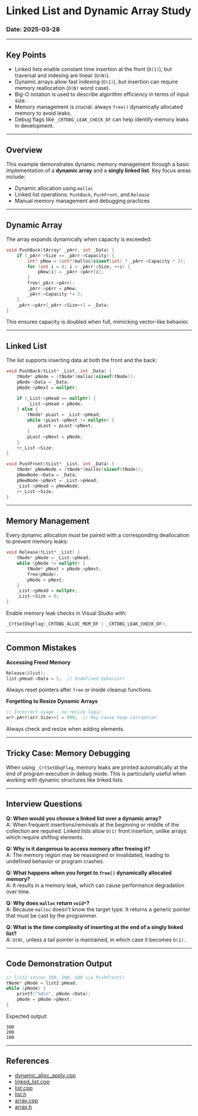 # Linked List and Dynamic Array Study

### Date: 2025-03-28

---

## Key Points

- Linked lists enable constant time insertion at the front (`O(1)`), but traversal and indexing are linear (`O(N)`).
- Dynamic arrays allow fast indexing (`O(1)`), but insertion can require memory reallocation (`O(N)` worst case).
- Big-O notation is used to describe algorithm efficiency in terms of input size.
- Memory management is crucial: always `free()` dynamically allocated memory to avoid leaks.
- Debug flags like `_CRTDBG_LEAK_CHECK_DF` can help identify memory leaks in development.

---

## Overview

This example demonstrates dynamic memory management through a basic implementation of a **dynamic array** and a **singly linked list**. Key focus areas include:

- Dynamic allocation using `malloc`
- Linked list operations: `PushBack`, `PushFront`, and `Release`
- Manual memory management and debugging practices

---

## Dynamic Array

The array expands dynamically when capacity is exceeded:

```cpp
void PushBack(tArray* _pArr, int _Data) {
    if (_pArr->Size == _pArr->Capacity) {
        int* pNew = (int*)malloc(sizeof(int) * _pArr->Capacity * 2);
        for (int i = 0; i < _pArr->Size; ++i) {
            pNew[i] = _pArr->pArr[i];
        }
        free(_pArr->pArr);
        _pArr->pArr = pNew;
        _pArr->Capacity *= 2;
    }
    _pArr->pArr[_pArr->Size++] = _Data;
}
```

This ensures capacity is doubled when full, mimicking vector-like behavior.

---

## Linked List

The list supports inserting data at both the front and the back:

```cpp
void PushBack(tList* _List, int _Data) {
    tNode* pNode = (tNode*)malloc(sizeof(tNode));
    pNode->Data = _Data;
    pNode->pNext = nullptr;

    if (_List->pHead == nullptr) {
        _List->pHead = pNode;
    } else {
        tNode* pLast = _List->pHead;
        while (pLast->pNext != nullptr) {
            pLast = pLast->pNext;
        }
        pLast->pNext = pNode;
    }
    ++_List->Size;
}
```

```cpp
void PushFront(tList* _List, int _Data) {
    tNode* pNewNode = (tNode*)malloc(sizeof(tNode));
    pNewNode->Data = _Data;
    pNewNode->pNext = _List->pHead;
    _List->pHead = pNewNode;
    ++_List->Size;
}
```

---

## Memory Management

Every dynamic allocation must be paired with a corresponding deallocation to prevent memory leaks:

```cpp
void Release(tList* _List) {
    tNode* pNode = _List->pHead;
    while (pNode != nullptr) {
        tNode* pNext = pNode->pNext;
        free(pNode);
        pNode = pNext;
    }
    _List->pHead = nullptr;
    _List->Size = 0;
}
```

Enable memory leak checks in Visual Studio with:

```cpp
_CrtSetDbgFlag(_CRTDBG_ALLOC_MEM_DF | _CRTDBG_LEAK_CHECK_DF);
```

---

## Common Mistakes

**Accessing Freed Memory**
```cpp
Release(&list);
list.pHead->Data = 5;  // Undefined behavior!
```
Always reset pointers after `free` or inside cleanup functions.

**Forgetting to Resize Dynamic Arrays**
```cpp
// Incorrect usage - no resize logic
arr.pArr[arr.Size++] = 999;  // May cause heap corruption
```
Always check and resize when adding elements.

---

## Tricky Case: Memory Debugging

When using `_CrtSetDbgFlag`, memory leaks are printed automatically at the end of program execution in debug mode.
This is particularly useful when working with dynamic structures like linked lists.

---

## Interview Questions

**Q: When would you choose a linked list over a dynamic array?**  
A: When frequent insertions/removals at the beginning or middle of the collection are required. Linked lists allow `O(1)` front insertion, unlike arrays which require shifting elements.

**Q: Why is it dangerous to access memory after freeing it?**  
A: The memory region may be reassigned or invalidated, leading to undefined behavior or program crashes.

**Q: What happens when you forget to `free()` dynamically allocated memory?**  
A: It results in a memory leak, which can cause performance degradation over time.

**Q: Why does `malloc` return `void*`?**  
A: Because `malloc` doesn't know the target type. It returns a generic pointer that must be cast by the programmer.

**Q: What is the time complexity of inserting at the end of a singly linked list?**  
A: `O(N)`, unless a tail pointer is maintained, in which case it becomes `O(1)`.

---

## Code Demonstration Output

```cpp
// list2 stores 300, 200, 100 via PushFront()
tNode* pNode = list2.pHead;
while (pNode) {
    printf("%d\n", pNode->Data);
    pNode = pNode->pNext;
}
```

Expected output:
```
300
200
100
```

---

## References

- [dynamic_alloc_apply.cpp](codes/dynamic_alloc_apply.cpp)
- [linked_list.cpp](codes/linked_list.cpp)
- [list.cpp](codes/list.cpp)
- [list.h](codes/list.h)
- [array.cpp](codes/array.cpp)
- [array.h](codes/array.h)

